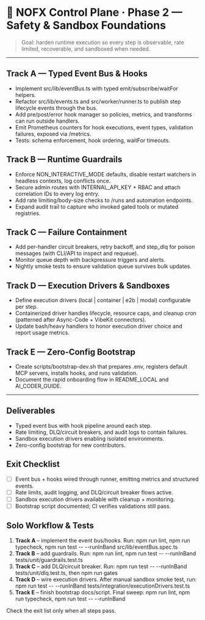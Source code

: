 # 🔐 NOFX Control Plane · Phase 2 — Safety & Sandbox Foundations

> Goal: harden runtime execution so every step is observable, rate limited, recoverable, and sandboxed when needed.

---

## Track A — Typed Event Bus & Hooks
- Implement src/lib/eventBus.ts with typed emit/subscribe/waitFor helpers.
- Refactor src/lib/events.ts and src/worker/runner.ts to publish step lifecycle events through the bus.
- Add pre/post/error hook manager so policies, metrics, and transforms can run outside handlers.
- Emit Prometheus counters for hook executions, event types, validation failures, exposed via /metrics.
- Tests: schema enforcement, hook ordering, waitFor timeouts.

## Track B — Runtime Guardrails
- Enforce NON_INTERACTIVE_MODE defaults, disable restart watchers in headless contexts, log conflicts once.
- Secure admin routes with INTERNAL_API_KEY + RBAC and attach correlation IDs to every log entry.
- Add rate limiting/body-size checks to /runs and automation endpoints.
- Expand audit trail to capture who invoked gated tools or mutated registries.

## Track C — Failure Containment
- Add per-handler circuit breakers, retry backoff, and step_dlq for poison messages (with CLI/API to inspect and requeue).
- Monitor queue depth with backpressure triggers and alerts.
- Nightly smoke tests to ensure validation queue survives bulk updates.

## Track D — Execution Drivers & Sandboxes
- Define execution drivers (local | container | e2b | modal) configurable per step.
- Containerized driver handles lifecycle, resource caps, and cleanup cron (patterned after Async-Code + VibeKit connectors).
- Update bash/heavy handlers to honor execution driver choice and report usage metrics.

## Track E — Zero-Config Bootstrap
- Create scripts/bootstrap-dev.sh that prepares .env, registers default MCP servers, installs hooks, and runs validation.
- Document the rapid onboarding flow in README_LOCAL and AI_CODER_GUIDE.

---

## Deliverables
- Typed event bus with hook pipeline around each step.
- Rate limiting, DLQ/circuit breakers, and audit logs to contain failures.
- Sandbox execution drivers enabling isolated environments.
- Zero-config bootstrap for new contributors.

## Exit Checklist
- [ ] Event bus + hooks wired through runner, emitting metrics and structured events.
- [ ] Rate limits, audit logging, and DLQ/circuit breaker flows active.
- [ ] Sandbox execution drivers available with cleanup + monitoring.
- [ ] Bootstrap script documented; CI verifies validations still pass.

## Solo Workflow & Tests
1. **Track A** – implement the event bus/hooks. Run: npm run lint, npm run typecheck, npm run test -- --runInBand src/lib/eventBus.spec.ts
2. **Track B** – add guardrails. Run: npm run lint, npm run test -- --runInBand tests/unit/guardrails.test.ts
3. **Track C** – add DLQ/circuit breaker. Run: npm run test -- --runInBand tests/unit/dlq.test.ts, then npm run gates
4. **Track D** – wire execution drivers. After manual sandbox smoke test, run: npm run test -- --runInBand tests/integration/executionDrivers.test.ts
5. **Track E** – finish bootstrap docs/script. Final sweep: npm run lint, npm run typecheck, npm run test -- --runInBand

Check the exit list only when all steps pass.
